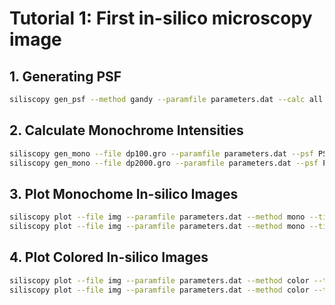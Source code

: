 # Tutorial 1: First in-silico microscopy image

## 1. Generating PSF

```bash
siliscopy gen_psf --method gandy --paramfile parameters.dat --calc all --output PSF_gandy --multiprocess
```

## 2. Calculate Monochrome Intensities

```bash
siliscopy gen_mono --file dp100.gro --paramfile parameters.dat --psf PSF_gandy --output img100
siliscopy gen_mono --file dp2000.gro --paramfile parameters.dat --psf PSF_gandy --output img2000
```

## 3. Plot Monochome In-silico Images

```bash
siliscopy plot --file img --paramfile parameters.dat --method mono --timestep 100 --calc specific 
siliscopy plot --file img --paramfile parameters.dat --method mono --timestep 2000 --calc specific 
```

## 4. Plot Colored In-silico Images
```bash
siliscopy plot --file img --paramfile parameters.dat --method color --timestep 100 --calc specific 
siliscopy plot --file img --paramfile parameters.dat --method color --timestep 2000 --calc specific 
```
